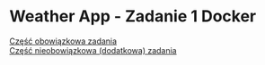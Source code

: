 # Weather App - Zadanie 1 Docker

[Część obowiązkowa zadania](zadanie1.md)
<br>
[Część nieobowiązkowa (dodatkowa) zadania](zadanie1_dod.md)
